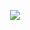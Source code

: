 <p align="center">
  <a href="https://github.com/DenverCoder1/readme-typing-svg"><img src="https://readme-typing-svg.herokuapp.com?size=19&color=13F700&width=650&lines=Ocultar+archivos+secretos+en+una+pista+de+audio+o+imagen"></a>
</p>

<h1 align="center"></h1>
